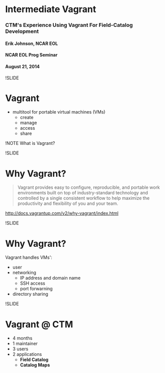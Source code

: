 # Intermediate Vagrant

### CTM's Experience Using Vagrant For Field-Catalog Development

#### Erik Johnson, NCAR EOL

#### NCAR EOL Prog Seminar

#### August 21, 2014

!SLIDE

# Vagrant

- multitool for portable virtual machines (VMs)
  - create
  - manage
  - access
  - share

!NOTE
What is Vagrant?

!SLIDE

# Why Vagrant?

> Vagrant provides easy to configure, reproducible, and portable work environments built
> on top of industry-standard technology and controlled by a single consistent workflow to
> help maximize the productivity and flexibility of you and your team.

http://docs.vagrantup.com/v2/why-vagrant/index.html

!SLIDE

# Why Vagrant?

Vagrant handles VMs':

- user
- networking
  - IP address and domain name
  - SSH access
  - port forwarning
- directory sharing

!SLIDE

# Vagrant @ CTM

- 4 months
- 1 maintainer
- 3 users
- 2 applications
  - **Field Catalog**
  - **Catalog Maps**
